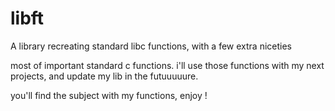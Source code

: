 # libft
A library recreating standard libc functions, with a few extra niceties

most of important standard c functions. i'll use those functions with my next projects, and update my lib in the futuuuuure.

you'll find the subject with my functions, enjoy !
